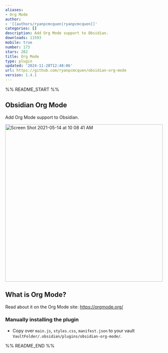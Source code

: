 ```yaml
---
aliases:
- Org Mode
author:
- '[[authors/ryanpcmcquen|ryanpcmcquen]]'
categories: []
description: Add Org Mode support to Obsidian.
downloads: 11593
mobile: true
number: 173
stars: 202
title: Org Mode
type: plugin
updated: '2024-11-28T12:48:06'
url: https://github.com/ryanpcmcquen/obsidian-org-mode
version: 1.4.1
---
```


%% README_START %%

## Obsidian Org Mode

Add Org Mode support to Obsidian.

<img width="502" alt="Screen Shot 2021-05-14 at 10 08 41 AM" src="https://user-images.githubusercontent.com/772937/118305097-65c15900-b49c-11eb-8437-b9f5da3dad75.png">

## What is Org Mode?

Read about it on the Org Mode site:
https://orgmode.org/

### Manually installing the plugin

-   Copy over `main.js`, `styles.css`, `manifest.json` to your vault `VaultFolder/.obsidian/plugins/obsidian-org-mode/`.


%% README_END %%
